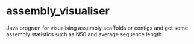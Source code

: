 # assembly_visualiser
Java program for visualising assembly scaffolds or contigs and get some assembly statistics such as N50 and average sequence length.
